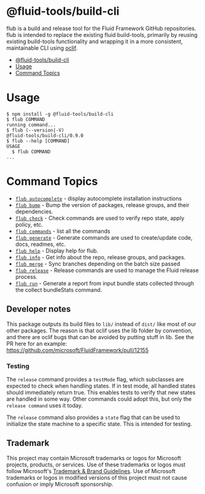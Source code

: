 # @fluid-tools/build-cli

flub is a build and release tool for the Fluid Framework GitHub repositories. flub is intended to replace the existing
fluid build-tools, primarily by reusing existing build-tools functionality and wrapping it in a more consistent,
maintainable CLI using [oclif](https://oclif.io).

<!-- toc -->
* [@fluid-tools/build-cli](#fluid-toolsbuild-cli)
* [Usage](#usage)
* [Command Topics](#command-topics)
<!-- tocstop -->

# Usage

<!-- usage -->
```sh-session
$ npm install -g @fluid-tools/build-cli
$ flub COMMAND
running command...
$ flub (--version|-V)
@fluid-tools/build-cli/0.9.0
$ flub --help [COMMAND]
USAGE
  $ flub COMMAND
...
```
<!-- usagestop -->

<!-- commands -->
# Command Topics

* [`flub autocomplete`](docs/autocomplete.md) - display autocomplete installation instructions
* [`flub bump`](docs/bump.md) - Bump the version of packages, release groups, and their dependencies.
* [`flub check`](docs/check.md) - Check commands are used to verify repo state, apply policy, etc.
* [`flub commands`](docs/commands.md) - list all the commands
* [`flub generate`](docs/generate.md) - Generate commands are used to create/update code, docs, readmes, etc.
* [`flub help`](docs/help.md) - Display help for flub.
* [`flub info`](docs/info.md) - Get info about the repo, release groups, and packages.
* [`flub merge`](docs/merge.md) - Sync branches depending on the batch size passed
* [`flub release`](docs/release.md) - Release commands are used to manage the Fluid release process.
* [`flub run`](docs/run.md) - Generate a report from input bundle stats collected through the collect bundleStats command.

<!-- commandsstop -->

## Developer notes

This package outputs its build files to `lib/` instead of `dist/` like most of our other packages. The reason is that
oclif uses the lib folder by convention, and there are oclif bugs that can be avoided by putting stuff in lib. See the
PR here for an example: <https://github.com/microsoft/FluidFramework/pull/12155>

### Testing

The `release` command provides a `testMode` flag, which subclasses are expected to check when handling states. If in
test mode, all handled states should immediately return true. This enables tests to verify that new states are handled
in some way. Other commands could adopt this, but only the `release command` uses it today.

The `release` command also provides a `state` flag that can be used to initialize the state machine to a specific state.
This is intended for testing.

## Trademark

This project may contain Microsoft trademarks or logos for Microsoft projects, products, or services. Use of these trademarks
or logos must follow Microsoft's [Trademark & Brand Guidelines](https://www.microsoft.com/en-us/legal/intellectualproperty/trademarks/usage/general).
Use of Microsoft trademarks or logos in modified versions of this project must not cause confusion or imply Microsoft sponsorship.
